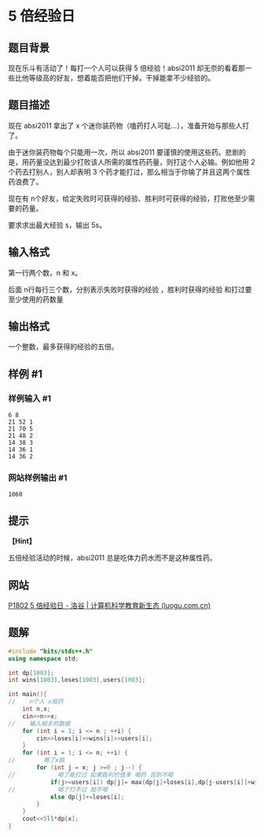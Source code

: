 # 5 倍经验日

## 题目背景

现在乐斗有活动了！每打一个人可以获得 5 倍经验！absi2011 却无奈的看着那一些比他等级高的好友，想着能否把他们干掉。干掉能拿不少经验的。

## 题目描述

现在 absi2011 拿出了 x 个迷你装药物（嗑药打人可耻…），准备开始与那些人打了。

由于迷你装药物每个只能用一次，所以 absi2011 要谨慎的使用这些药。悲剧的是，用药量没达到最少打败该人所需的属性药药量，则打这个人必输。例如他用 2 个药去打别人，别人却表明 3 个药才能打过，那么相当于你输了并且这两个属性药浪费了。

现在有 n个好友，给定失败时可获得的经验、胜利时可获得的经验，打败他至少需要的药量。

要求求出最大经验 s，输出 5s。

## 输入格式

第一行两个数，n 和 x。

后面 n行每行三个数，分别表示失败时获得的经验 ，胜利时获得的经验  和打过要至少使用的药数量 

## 输出格式

一个整数，最多获得的经验的五倍。

## 样例 #1

### 样例输入 #1

```
6 8
21 52 1
21 70 5
21 48 2
14 38 3
14 36 1
14 36 2
```

### 网站样例输出 #1

```
1060
```

## 提示

**【Hint】**

五倍经验活动的时候，absi2011 总是吃体力药水而不是这种属性药。

## 网站

[P1802 5 倍经验日 - 洛谷 | 计算机科学教育新生态 (luogu.com.cn)](https://www.luogu.com.cn/problem/P1802)

## 题解

```c++
#include "bits/stdc++.h"
using namespace std;

int dp[1003];
int wins[1003],loses[1003],users[1003];

int main(){
//    n个人 x瓶药
    int n,x;
    cin>>n>>x;
//    输入相关的数据
    for (int i = 1; i <= n ; ++i) {
        cin>>loses[i]>>wins[i]>>users[i];
    }
    for (int i = 1; i <= n; ++i) {
//        喝了x瓶
        for (int j = x; j >=0 ; j--) {
//            喝了能打过 如果胜利价值多 喝药 否则不喝
            if(j>=users[i]) dp[j]= max(dp[j]+loses[i],dp[j-users[i]]+wins[i]);
//            喝了打不过 就不喝
            else dp[j]+=loses[i];
        }
    }
    cout<<5ll*dp[x];
}
```

